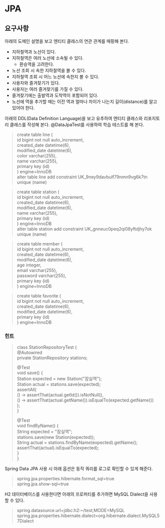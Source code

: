 # JPA

## 요구사항

아래의 도메인 설명을 보고 엔티티 클래스의 연관 관계를 매핑해 본다.

- 지하철역과 노선이 있다.  
- 지하철역은 여러 노선에 소속될 수 있다.  
    - 환승역을 고려한다.  
- 노선 조회 시 속한 지하철역을 볼 수 있다.  
- 지하철역 조회 시 어느 노선에 속한지 볼 수 있다.  
- 사용자와 즐겨찾기가 있다.  
- 사용자는 여러 즐겨찾기를 가질 수 있다.  
- 즐겨찾기에는 출발역과 도착역이 포함되어 있다.  
- 노선에 역을 추가할 때는 이전 역과 얼마나 차이가 나는지 길이(distance)를 알고 있어야 한다.  

아래의 DDL(Data Definition Language)을 보고 유추하여 엔티티 클래스와 리포지토리 클래스를 작성해 본다. 
@DataJpaTest를 사용하여 학습 테스트를 해 본다.

> create table line (  
id bigint not null auto_increment,  
created_date datetime(6),  
modified_date datetime(6),  
color varchar(255),  
name varchar(255),  
primary key (id)  
) engine=InnoDB  
alter table line add constraint UK_9ney9davbulf79nmn9vg6k7tn unique (name)  

> create table station (  
id bigint not null auto_increment,  
created_date datetime(6),  
modified_date datetime(6),  
name varchar(255),  
primary key (id)  
) engine=InnoDB  
alter table station add constraint UK_gnneuc0peq2qi08yftdjhy7ok unique (name)

> create table member (  
id bigint not null auto_increment,  
created_date datetime(6),  
modified_date datetime(6),  
age integer,  
email varchar(255),  
password varchar(255),  
primary key (id)  
) engine=InnoDB  

> create table favorite (  
id bigint not null auto_increment,  
created_date datetime(6),  
modified_date datetime(6),  
primary key (id)  
) engine=InnoDB

### 힌트

> class StationRepositoryTest {  
 @Autowired  
 private StationRepository stations;  
>
>    @Test  
   void save() {  
       Station expected = new Station("잠실역");  
       Station actual = stations.save(expected);  
       assertAll(  
               () -> assertThat(actual.getId()).isNotNull(),  
               () -> assertThat(actual.getName()).isEqualTo(expected.getName())  
       );  
   }  
>
>   @Test  
   void findByName() {  
       String expected = "잠실역";  
       stations.save(new Station(expected));  
       String actual = stations.findByName(expected).getName();  
       assertThat(actual).isEqualTo(expected);  
   }  
}  

Spring Data JPA 사용 시 아래 옵션은 동작 쿼리를 로그로 확인할 수 있게 해준다.

> spring.jpa.properties.hibernate.format_sql=true  
spring.jpa.show-sql=true  

H2 데이터베이스를 사용한다면 아래의 프로퍼티를 추가하면 MySQL Dialect을 사용할 수 있다.

> spring.datasource.url=jdbc:h2:~/test;MODE=MySQL  
spring.jpa.properties.hibernate.dialect=org.hibernate.dialect.MySQL57Dialect  
